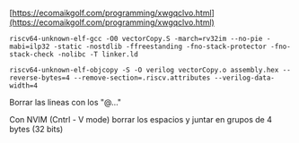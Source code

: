 [https://ecomaikgolf.com/programming/xwgqclvo.html](https://ecomaikgolf.com/programming/xwgqclvo.html)

```
riscv64-unknown-elf-gcc -O0 vectorCopy.S -march=rv32im --no-pie -mabi=ilp32 -static -nostdlib -ffreestanding -fno-stack-protector -fno-stack-check -nolibc -T linker.ld
```

```
riscv64-unknown-elf-objcopy -S -O verilog vectorCopy.o assembly.hex --reverse-bytes=4 --remove-section=.riscv.attributes --verilog-data-width=4
```

Borrar las lineas con los "@..."

Con NVIM (Cntrl - V mode) borrar los espacios y juntar en grupos de 4 bytes (32 bits)
